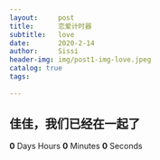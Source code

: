 ```yaml
---
layout:     post
title:      恋爱计时器
subtitle:   love
date:       2020-2-14
author:     Sissi
header-img: img/post1-img-love.jpeg
catalog: true
tags:
   
---
```


>

<body>
    <div class="content">
        <h2>佳佳，我们已经在一起了</h2>
        <div class="timer">
            <b id="d">0</b> Days <b id="h"></b> Hours <b id="m">0</b> Minutes <b id="s">0</b> Seconds
        </div>
    </div>
    
<script>
        function timer() {
            var start = new Date(2019, 12, 23); // 2019.12.23
            var t = new Date() - start;
            var h = ~~(t / 1000 / 60 / 60 % 24);
            if (h < 10) {
                h = "0" + h;
            }
            var m = ~~(t / 1000 / 60 % 60);
            if (m < 10) {
                m = "0" + m;
            }

            var s = ~~(t / 1000 % 60);
            if (s < 10) {
                s = "0" + s;
            }
            document.getElementById('d').innerHTML = ~~(t / 1000 / 60 / 60 / 24);
            document.getElementById('h').innerHTML = h;
            document.getElementById('m').innerHTML = m;
            document.getElementById('s').innerHTML = s;
        }
        timer();
        setInterval(timer, 1000);
    </script>
 </body>